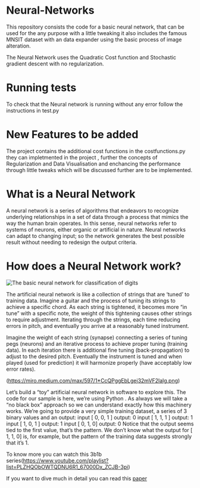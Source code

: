 # Neural-Networks

This repository consists the code for a basic neural network, that can be used for the any purpose with a little tweaking 
it also includes the famous MNSIT dataset with an data expander using the basic process of image alteration.

The Neural Network uses the Quadratic Cost function and Stochastic gradient descent with no regularization.

#  Running tests

To check that the Neural network is running without any error follow the instructions in test.py

# New Features to be added

The project contains the additional cost functions in the costfunctions.py they can impletmented in the project , further the concepts of 
Regularization and Data Visualisation and enchancing the performance through little tweaks which will be discussed further are to be implemented.

# What is a Neural Network

A neural network is a series of algorithms that endeavors to recognize underlying relationships in a set of data through a process that mimics the way the human brain operates. In this sense, neural networks refer to systems of neurons, either organic or artificial in nature. Neural networks can adapt to changing input; so the network generates the best possible result without needing to redesign the output criteria.

# How does a Neural Network work?
 ![The basic neural network for classification of digits](https://thumbs.gfycat.com/DeadlyDeafeningAtlanticblackgoby-size_restricted.gif)
 
 
 The artificial neural network is like a collection of strings that are ‘tuned’ to training data. Imagine a guitar and the process of tuning its strings to achieve a specific chord. As each string is tightened, it becomes more “in tune” with a specific note, the weight of this tightening causes other strings to require adjustment. Iterating through the strings, each time reducing errors in pitch, and eventually you arrive at a reasonably tuned instrument.

Imagine the weight of each string (synapse) connecting a series of tuning pegs (neurons) and an iterative process to achieve proper tuning (training data). In each iteration there is additional fine tuning (back-propagation) to adjust to the desired pitch. Eventually the instrument is tuned and when played (used for prediction) it will harmonize properly (have acceptably low error rates).

(https://miro.medium.com/max/597/1*CcQPggEbLgej32mVF2lalg.png)

Let’s build a “toy” artificial neural network in software to explore this. The code for our sample is here, we’re using Python . As always we will take a “no black box” approach so we can understand exactly how this machinery works.
We’re going to provide a very simple training dataset, a series of 3 binary values and an output:
input [ 0, 0, 1 ] output: 0
input [ 1, 1, 1 ] output: 1
input [ 1, 0, 1 ] output: 1
input [ 0, 1, 0] output: 0
Notice that the output seems tied to the first value, that’s the pattern. We don’t know what the output for [ 1, 1, 0] is, for example, but the pattern of the training data suggests strongly that it’s 1.
 
 To know more you can watch this 3b1b series(https://www.youtube.com/playlist?list=PLZHQObOWTQDNU6R1_67000Dx_ZCJB-3pi)


 If you want to dive much in detail you can read this [paper](https://papers.nips.cc/paper/59-how-neural-nets-work.pdf)
 
 
